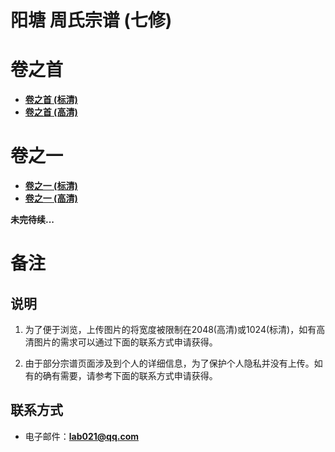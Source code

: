 # 阳塘 周氏宗谱 (七修)

# 卷之首

- [**卷之首 (标清)**](./vol_00_sd.md)
- [**卷之首 (高清)**](./vol_00_hd.md)


# 卷之一

- [**卷之一 (标清)**](./vol_01_sd.md)
- [**卷之一 (高清)**](./vol_01_hd.md)


**未完待续...**

# 备注

## 说明
1. 为了便于浏览，上传图片的将宽度被限制在2048(高清)或1024(标清)，如有高清图片的需求可以通过下面的联系方式申请获得。

2. 由于部分宗谱页面涉及到个人的详细信息，为了保护个人隐私并没有上传。如有的确有需要，请参考下面的联系方式申请获得。

## 联系方式
- 电子邮件：**lab021@qq.com**

